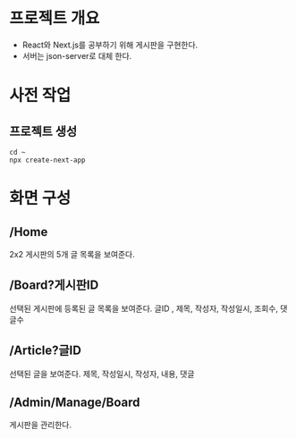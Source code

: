 # 프로젝트 개요 

* React와 Next.js를 공부하기 위해 게시판을 구현한다. 
* 서버는 json-server로 대체 한다. 

# 사전 작업

## 프로젝트 생성
```
cd ~
npx create-next-app
```

# 화면 구성

## /Home
2x2 게시판의 5개 글 목록을 보여준다. 

## /Board?게시판ID
선택된 게시판에 등록된 글 목록을 보여준다. 
글ID , 제목, 작성자, 작성일시, 조회수, 댓글수

## /Article?글ID
선택된 글을 보여준다.
제목, 작성일시, 작성자, 내용, 댓글

## /Admin/Manage/Board
게시판을 관리한다.

